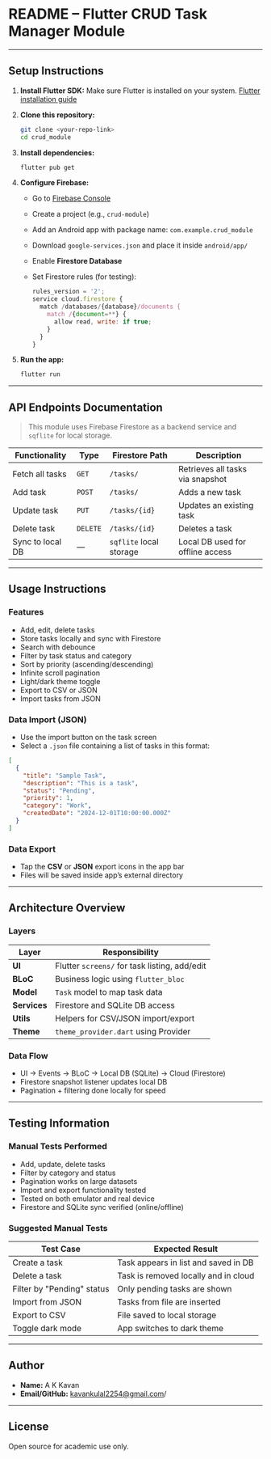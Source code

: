 #  README – Flutter CRUD Task Manager Module

---

##  Setup Instructions

1. **Install Flutter SDK:**
   Make sure Flutter is installed on your system.
   [Flutter installation guide](https://docs.flutter.dev/get-started/install)

2. **Clone this repository:**

   ```bash
   git clone <your-repo-link>
   cd crud_module
   ```

3. **Install dependencies:**

   ```bash
   flutter pub get
   ```

4. **Configure Firebase:**

   * Go to [Firebase Console](https://console.firebase.google.com)
   * Create a project (e.g., `crud-module`)
   * Add an Android app with package name: `com.example.crud_module`
   * Download `google-services.json` and place it inside `android/app/`
   * Enable **Firestore Database**
   * Set Firestore rules (for testing):

     ```js
     rules_version = '2';
     service cloud.firestore {
       match /databases/{database}/documents {
         match /{document=**} {
           allow read, write: if true;
         }
       }
     }
     ```

5. **Run the app:**

   ```bash
   flutter run
   ```

---

## API Endpoints Documentation

> This module uses Firebase Firestore as a backend service and `sqflite` for local storage.

| Functionality    | Type     | Firestore Path          | Description                      |
| ---------------- | -------- | ----------------------- | -------------------------------- |
| Fetch all tasks  | `GET`    | `/tasks/`               | Retrieves all tasks via snapshot |
| Add task         | `POST`   | `/tasks/`               | Adds a new task                  |
| Update task      | `PUT`    | `/tasks/{id}`           | Updates an existing task         |
| Delete task      | `DELETE` | `/tasks/{id}`           | Deletes a task                   |
| Sync to local DB | —        | `sqflite` local storage | Local DB used for offline access |

---

##  Usage Instructions

### Features

* Add, edit, delete tasks
* Store tasks locally and sync with Firestore
* Search with debounce
* Filter by task status and category
* Sort by priority (ascending/descending)
* Infinite scroll pagination
* Light/dark theme toggle
* Export to CSV or JSON
* Import tasks from JSON

###  Data Import (JSON)

* Use the import button on the task screen
* Select a `.json` file containing a list of tasks in this format:

```json
[
  {
    "title": "Sample Task",
    "description": "This is a task",
    "status": "Pending",
    "priority": 1,
    "category": "Work",
    "createdDate": "2024-12-01T10:00:00.000Z"
  }
]
```

###  Data Export

* Tap the **CSV** or **JSON** export icons in the app bar
* Files will be saved inside app’s external directory

---

##  Architecture Overview

###  Layers

| Layer        | Responsibility                                |
| ------------ | --------------------------------------------- |
| **UI**       | Flutter `screens/` for task listing, add/edit |
| **BLoC**     | Business logic using `flutter_bloc`           |
| **Model**    | `Task` model to map task data                 |
| **Services** | Firestore and SQLite DB access                |
| **Utils**    | Helpers for CSV/JSON import/export            |
| **Theme**    | `theme_provider.dart` using Provider          |

###  Data Flow

* UI → Events → BLoC → Local DB (SQLite) → Cloud (Firestore)
* Firestore snapshot listener updates local DB
* Pagination + filtering done locally for speed

---

##  Testing Information

###  Manual Tests Performed

*  Add, update, delete tasks
*  Filter by category and status
*  Pagination works on large datasets
*  Import and export functionality tested
*  Tested on both emulator and real device
*  Firestore and SQLite sync verified (online/offline)

###  Suggested Manual Tests

| Test Case                  | Expected Result                      |
| -------------------------- | ------------------------------------ |
| Create a task              | Task appears in list and saved in DB |
| Delete a task              | Task is removed locally and in cloud |
| Filter by "Pending" status | Only pending tasks are shown         |
| Import from JSON           | Tasks from file are inserted         |
| Export to CSV              | File saved to local storage          |
| Toggle dark mode           | App switches to dark theme           |

---

##  Author

* **Name:** A K Kavan
* **Email/GitHub:** kavankulal2254@gmail.com/

---

##  License

Open source for academic use only.
